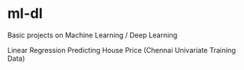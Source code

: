 # ml-dl
Basic projects on Machine Learning / Deep Learning

Linear Regression 
Predicting House Price (Chennai Univariate Training Data)
